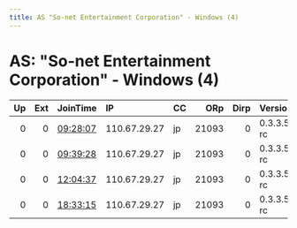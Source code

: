```yaml
---
title: AS "So-net Entertainment Corporation" - Windows (4)
---
```


# AS: "So-net Entertainment Corporation" - Windows (4)

|   Up |   Ext | JoinTime                                                                                            | IP           | CC   |   ORp |   Dirp | Version    | Contact   | Nickname   |   eFamMembers |
|-----:|------:|:----------------------------------------------------------------------------------------------------|:-------------|:-----|------:|-------:|:-----------|:----------|:-----------|--------------:|
|    0 |     0 | [09:28:07](https://metrics.torproject.org/rs.html#details/18E187D3AFBE768F047972E670FE2DBDE2F92D14) | 110.67.29.27 | jp   | 21093 |      0 | 0.3.3.5-rc | None      | default    |             1 |
|    0 |     0 | [09:39:28](https://metrics.torproject.org/rs.html#details/83F9D665C04F81E834D317EC52D6A0C80844B5BF) | 110.67.29.27 | jp   | 21093 |      0 | 0.3.3.5-rc | None      | default    |             1 |
|    0 |     0 | [12:04:37](https://metrics.torproject.org/rs.html#details/247D493FF3EEF27A214FF43377ECA8730B226B7F) | 110.67.29.27 | jp   | 21093 |      0 | 0.3.3.5-rc | None      | default    |             1 |
|    0 |     0 | [18:33:15](https://metrics.torproject.org/rs.html#details/0F911AA2282DE0EF5B4A3C99812BD1A783643042) | 110.67.29.27 | jp   | 21093 |      0 | 0.3.3.5-rc | None      | default    |             1 |
